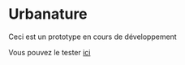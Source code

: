 # Urbanature

Ceci est un prototype en cours de développement

Vous pouvez le tester [ici](https://totoshampoin.github.io/urbanature/)
